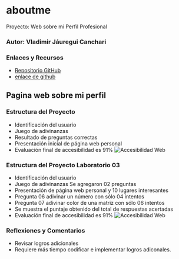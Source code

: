 # aboutme
Proyecto: Web sobre mi Perfil Profesional
### Autor: Vladimir Jáuregui Canchari

### Enlaces y Recursos

* [Repositorio GitHub](https://github.com/VladimirJC35/aboutme)
* [enlace de github](https://github.com/entertechschool/lima-code-201n3/blob/main/configs/.gitignore)

## Pagina web sobre mi perfil

### Estructura del Proyecto
* Identificación del usuario
* Juego de adivinanzas
* Resultado de preguntas correctas
* Presentación inicial de  página web personal
* Evaluación final de accesibilidad es 91%
![Accesibilidad Web](./img/AccesibleWebLab02.jpg)

### Estructura del Proyecto Laboratorio 03
* Identificación del usuario
* Juego de adivinanzas Se agregaron 02 preguntas
* Presentación de página web personal y 10 lugares interesantes
* Pregunta 06 adivinar un número con sólo 04 intentos
* Pregunta 07 adivinar color de una matriz con sólo 06 intentos
* Se muestra el puntaje obtenido del total de respuestas acertadas
* Evaluación final de accesibilidad es 91%
![Accesibilidad Web](./img/AccesibleWebLab03.jpg)

### Reflexiones y Comentarios
* Revisar logros adicionales
* Requiere más tiempo codificar e implementar logros adiconales.